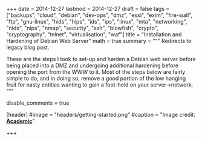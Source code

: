 +++
date = 2014-12-27
lastmod = 2014-12-27
draft = false
tags = ["backups", "cloud", "debian", "dev-ops", "dmz", "esxi", "exim", "fire-wall", "ftp", "gnu-linux", "hids", "hips", "ids", "ips", "linux", "mta", "networking", "nids", "nips", "nmap", "security", "ssh", "blowfish", "crypto", "cryptography", "telnet", "virtualisation", "waf"]
title = "Installation and Hardening of Debian Web Server"
math = true
summary = """
Redirects to legacy blog post.

These are the steps I took to set-up and harden a Debian web server before being placed into a DMZ and undergoing additional hardening before opening the port from the WWW to it. Most of the steps below are fairly simple to do, and in doing so, remove a good portion of the low hanging fruit for nasty entities wanting to gain a foot-hold on your server->network.
"""

disable_comments = true

[header]
#image = "headers/getting-started.png"
#caption = "Image credit: [**Academic**](https://github.com/gcushen/hugo-academic/)"

+++

<html>
  <head>
    <title>Installation and Hardening of Debian Web Server</title>
    <link rel="canonical" href="https://binarymist.wordpress.com/2014/12/27/installation-hardening-of-debian-web-server/"/>
    <meta http-equiv="content-type" content="text/html; charset=utf-8"/>
    <meta http-equiv="refresh" content="3; url=https://binarymist.wordpress.com/2014/12/27/installation-hardening-of-debian-web-server/"/>
  </head>
</html>
